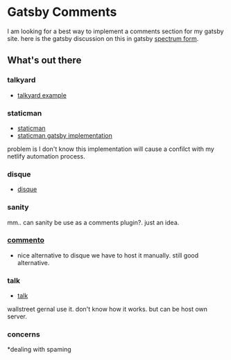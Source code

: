 
# Gatsby Comments

I am looking for a best way to implement a comments section for my gatsby site. here is the gatsby discussion on this in gatsby [spectrum
form]((https://spectrum.chat/gatsby-js/general/whats-the-best-way-to-make-commenting-system~0c7e3f0f-8737-4948-9c52-0d20dfe37a05)). 

## What's out there

### talkyard

  * [talkyard example](https://www.kajmagnus.blog/new-embedded-comments/)

### staticman
  * [staticman](https://staticman.net/docs/)
  * [staticman gatsby implementation](https://www.gatsbycentral.com/how-to-handle-comments-in-gatsby-blogs)

problem is I don't know this implementation will cause a confilct with my netlify automation process. 

### disque
  * [disque](https://disqus.com/)

### sanity
mm.. can sanity be use as a comments plugin?. just an idea. 

### [commento](https://github.com/adtac/commento)
  * nice alternative to disque we have to host it manually. still good alternative. 

### talk
 * [talk](https://coralproject.net/talk/)

wallstreet gernal use it. don't know how it works. but can be host own server. 

### concerns
*dealing with spaming
